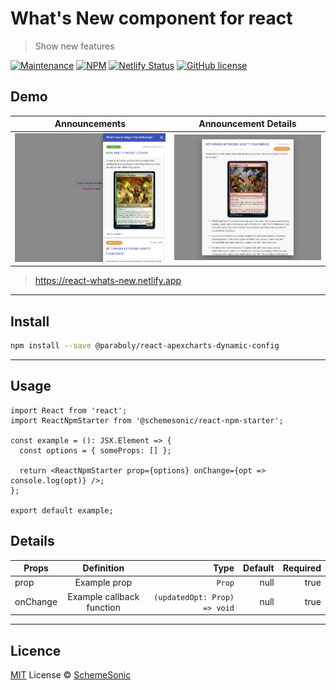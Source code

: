 # What's New component for react

> Show new features

[![Maintenance](https://img.shields.io/badge/Maintained%3F-yes-green.svg)](https://GitHub.com/paraboly/react-apexcharts-dynamic-config/graphs/commit-activity)
[![NPM](https://img.shields.io/npm/v/@paraboly/react-apexcharts-dynamic-config.svg)](https://www.npmjs.com/package/@schemesonic/whats-new) [![Netlify Status](https://api.netlify.com/api/v1/badges/ed06153b-5f15-4305-b897-22ed648b95ae/deploy-status)](https://app.netlify.com/sites/react-whats-new/deploys)
[![GitHub license](https://img.shields.io/github/license/Naereen/StrapDown.js.svg)](https://github.com/Naereen/StrapDown.js/blob/master/LICENSE)

## Demo

| Announcements                                                                |                              Announcement Details                               |
| ---------------------------------------------------------------------------- | :-----------------------------------------------------------------------------: |
| <img src="./img/sidepanel.png" alt="Announcements" style="max-height: 500px"> | <img src="./img/modal.png" alt="Announcement Details" style="max-height: 500px"> |

> https://react-whats-new.netlify.app

---

## Install

```bash
npm install --save @paraboly/react-apexcharts-dynamic-config
```

---

## Usage

```tsx
import React from 'react';
import ReactNpmStarter from '@schemesonic/react-npm-starter';

const example = (): JSX.Element => {
  const options = { someProps: [] };

  return <ReactNpmStarter prop={options} onChange={opt => console.log(opt)} />;
};

export default example;
```

## Details

| Props    |        Definition         |                         Type | Default | Required |
| -------- | :-----------------------: | ---------------------------: | ------: | -------: |
| prop     |       Example prop        |                       `Prop` |    null |     true |
| onChange | Example callback function | `(updatedOpt: Prop) => void` |    null |     true |

---

## Licence

[MIT](./LICENSE) License © [SchemeSonic](https://github.com/jaredpalmer/tsdx)
